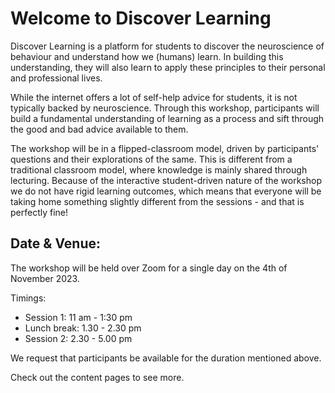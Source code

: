 # Welcome to Discover Learning

Discover Learning is a platform for students to discover the neuroscience of behaviour and understand how we (humans) learn. In building this understanding, they will also learn to apply these principles to their personal and professional lives.

While the internet offers a lot of self-help advice for students, it is not typically backed by neuroscience. Through this workshop, participants will build a fundamental understanding of learning as a process and sift through the good and bad advice available to them.

The workshop will be in a flipped-classroom model, driven by participants' questions and their explorations of the same. This is different from a traditional classroom model, where knowledge is mainly shared through lecturing. Because of the interactive student-driven nature of the workshop we do not have rigid learning outcomes, which means that everyone will be taking home something slightly different from the sessions - and that is perfectly fine!

## Date & Venue:
The workshop will be held over Zoom for a single day on the 4th of November 2023.

Timings: 
* Session 1: 11 am - 1:30 pm
* Lunch break: 1.30 - 2.30 pm
* Session 2: 2.30 - 5.00 pm

We request that participants be available for the duration mentioned above.

Check out the content pages to see more.

```{tableofcontents}
```
